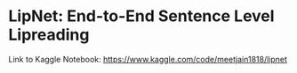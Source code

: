 # LipNet: End-to-End Sentence Level Lipreading

Link to Kaggle Notebook:
https://www.kaggle.com/code/meetjain1818/lipnet